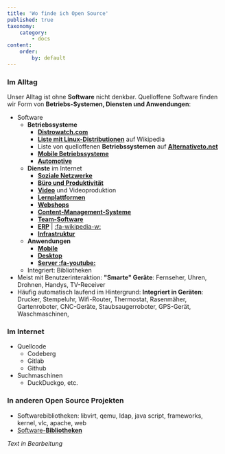 ```yaml
---
title: 'Wo finde ich Open Source'
published: true
taxonomy:
    category:
        - docs
content:
    order:
        by: default
---
```


### Im Alltag

Unser Alltag ist ohne **Software** nicht denkbar. Quelloffene Software finden wir Form von **Betriebs-Systemen, Diensten und Anwendungen**:

+ Software
	- **Betriebssysteme**
		* **[Distrowatch.com](https://distrowatch.com?target=_blank)**
		* **[Liste mit Linux-Distributionen](https://en.wikipedia.org/wiki/List_of_Linux_distributions?target=_blank)** auf Wikipedia
		* Liste von quelloffenen **Betriebssystemen** auf **[Alternativeto.net](https://alternativeto.net/software/linux-mint/?license=opensource&target=_blank)**
		* **[Mobile Betriebssysteme](https://alternativeto.net/software/android/?license=opensource&target=_blank)**
		* **[Automotive](https://www.automotivelinux.org/?target=_blank)**
	- **Dienste** im Internet
		* **[Soziale Netzwerke](https://alternativeto.net/category/social/all/?license=opensource&target=_blank)**
		* **[Büro und Produktivität](https://alternativeto.net/category/productivity/all/?license=opensource&target=_blank)**
		* **[Video](https://alternativeto.net/category/video/all/?license=opensource&target=_blank)** und Videoproduktion
		* **[Lernplattformen](https://alternativeto.net/software/instructure-canvas/?license=opensource&target=_blank)**
		* **[Webshops](https://alternativeto.net/category/business-and-commerce/shopping-cart/?license=opensource&target=_blank)**
		* **[Content-Management-Systeme](https://alternativeto.net/feature/cms/?license=opensource&target=_blank)**
		* **[Team-Software](https://alternativeto.net/category/productivity/team-collaboration/?license=opensource&target=_blank)**
		* **[ERP](https://alternativeto.net/feature/enterprise-resource-planning/?license=opensource&target=_blank)** | [:fa-wikipedia-w:](https://de.wikipedia.org/wiki/Enterprise-Resource-Planning?target=_blank)
		* **[Infrastruktur](https://landscape.cncf.io/?license=open-source&target=_blank)**
	- **Anwendungen**
		* **[Mobile](https://fossdroid.com/?target=_blank)**
		* **[Desktop](https://chaco-osug.info/software/programme?target=_blank)**
		* **[Server :fa-youtube:](https://www.youtube.com/watch?v=E6Jyj6whge4&target=_blank)** 
	- Integriert: Bibliotheken
 + Meist mit Benutzerinteraktion: **"Smarte" Geräte**: Fernseher, Uhren, Drohnen, Handys, TV-Receiver
 + Häufig automatisch laufend im Hintergrund: **Integriert in Geräten**: Drucker, Stempeluhr, Wifi-Router, Thermostat, Rasenmäher, Gartenroboter, CNC-Geräte, Staubsaugerroboter, GPS-Gerät, Waschmaschinen, 

### Im Internet
+ Quellcode
	- Codeberg
	- Gitlab
	- Github
+ Suchmaschinen
	- DuckDuckgo, etc.

### In anderen Open Source Projekten
* Softwarebibliotheken: libvirt, qemu, ldap, java script, frameworks, kernel, vlc, apache, web
* [Software-**Bibliotheken**](https://awesomeopensource.com/projects/library?target=_blank)

*Text in Bearbeitung*